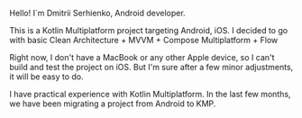 Hello! I`m Dmitrii Serhienko, Android developer.

This is a Kotlin Multiplatform project targeting Android, iOS.
I decided to go with basic Clean Architecture + MVVM + Compose Multiplatform + Flow

Right now, I don't have a MacBook or any other Apple device, so I can't build and test the project on iOS.
But I'm sure after a few minor adjustments, it will be easy to do.

I have practical experience with Kotlin Multiplatform. 
In the last few months, we have been migrating a project from Android to KMP.
